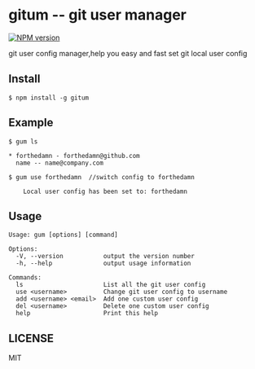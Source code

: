 # gitum -- git user manager

[![NPM version][npm-image]][npm-url]

git user config manager,help you easy and fast set git local user config

## Install

```
$ npm install -g gitum
```

## Example

```
$ gum ls

* forthedamn - forthedamn@github.com
  name -- name@company.com

```

```
$ gum use forthedamn  //switch config to forthedamn

    Local user config has been set to: forthedamn

```

## Usage

```
Usage: gum [options] [command]

Options:
  -V, --version           output the version number
  -h, --help              output usage information

Commands:
  ls                      List all the git user config
  use <username>          Change git user config to username
  add <username> <email>  Add one custom user config
  del <username>          Delete one custom user config
  help                    Print this help
```

## LICENSE
MIT


[npm-image]: https://img.shields.io/npm/v/gitum.svg?style=flat-square
[npm-url]: https://npmjs.org/package/gitum

